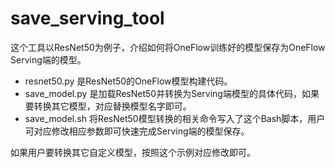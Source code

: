 # save_serving_tool

这个工具以ResNet50为例子，介绍如何将OneFlow训练好的模型保存为OneFlow Serving端的模型。

- resnet50.py 是ResNet50的OneFlow模型构建代码。
- save_model.py 是加载ResNet50并转换为Serving端模型的具体代码，如果要转换其它模型，对应替换模型名字即可。
- save_model.sh 将ResNet50模型转换的相关命令写入了这个Bash脚本，用户可对应修改相应参数即可快速完成Serving端的模型保存。

如果用户要转换其它自定义模型，按照这个示例对应修改即可。
